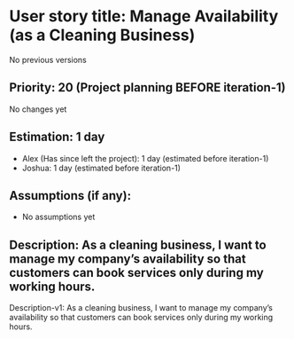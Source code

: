 # User story title: Manage Availability (as a Cleaning Business)
No previous versions

## Priority: 20 (Project planning BEFORE iteration-1)
No changes yet

## Estimation: 1 day
* Alex (Has since left the project): 1 day (estimated before iteration-1)
* Joshua: 1 day (estimated before iteration-1)

## Assumptions (if any):
* No assumptions yet

## Description: As a cleaning business, I want to manage my company’s availability so that customers can book services only during my working hours.
Description-v1: As a cleaning business, I want to manage my company’s availability so that customers can book services only during my working hours.